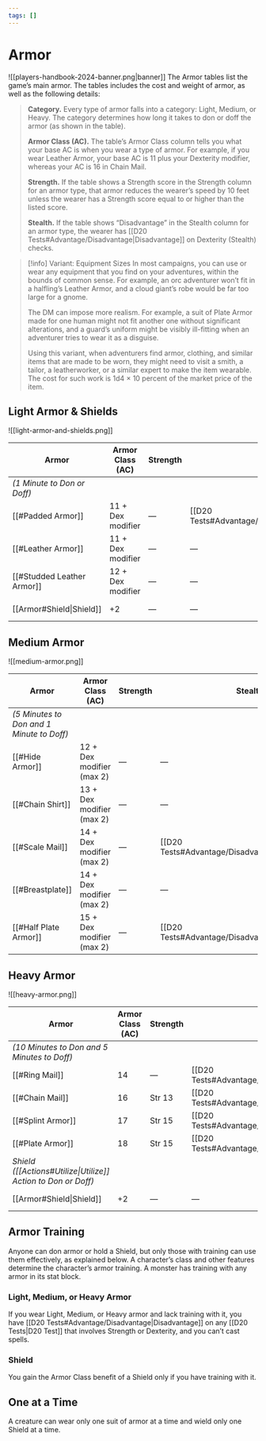 ```yaml
---
tags: []
---
```

# Armor
![[players-handbook-2024-banner.png|banner]]
The Armor tables list the game’s main armor. The tables includes the cost and weight of armor, as well as the following details:

>**Category.** Every type of armor falls into a category: Light, Medium, or Heavy. The category determines how long it takes to don or doff the armor (as shown in the table).
>
>**Armor Class (AC).** The table’s Armor Class column tells you what your base AC is when you wear a type of armor. For example, if you wear Leather Armor, your base AC is 11 plus your Dexterity modifier, whereas your AC is 16 in Chain Mail.
>
>**Strength.** If the table shows a Strength score in the Strength column for an armor type, that armor reduces the wearer’s speed by 10 feet unless the wearer has a Strength score equal to or higher than the listed score.
>
>**Stealth.** If the table shows “Disadvantage” in the Stealth column for an armor type, the wearer has [[D20 Tests#Advantage/Disadvantage|Disadvantage]] on Dexterity (Stealth) checks.

>[!info] Variant: Equipment Sizes
>In most campaigns, you can use or wear any equipment that you find on your adventures, within the bounds of common sense. For example, an orc adventurer won’t fit in a halfling’s Leather Armor, and a cloud giant’s robe would be far too large for a gnome.
>
>The DM can impose more realism. For example, a suit of Plate Armor made for one human might not fit another one without significant alterations, and a guard’s uniform might be visibly ill-fitting when an adventurer tries to wear it as a disguise.
>
>Using this variant, when adventurers find armor, clothing, and similar items that are made to be worn, they might need to visit a smith, a tailor, a leatherworker, or a similar expert to make the item wearable. The cost for such work is 1d4 × 10 percent of the market price of the item. 
## Light Armor & Shields
![[light-armor-and-shields.png]]

|Armor|Armor Class (AC)|Strength|Stealth|Weight|Cost|
|---|---|---|---|---|---|
|_(1 Minute to Don or Doff)_|   |   |   |   |   |
|[[#Padded Armor]]|11 + Dex modifier|—|[[D20 Tests#Advantage/Disadvantage\|Disadvantage]]|8 lb.|5 GP|
|[[#Leather Armor]]|11 + Dex modifier|—|—|10 lb.|10 GP|
|[[#Studded Leather Armor]]|12 + Dex modifier|—|—|13 lb.|45 GP|
|[[Armor#Shield\|Shield]]|+2|—|—|6 lb.|10 GP|
## Medium Armor
![[medium-armor.png]]

|Armor|Armor Class (AC)|Strength|Stealth|Weight|Cost|
|---|---|---|---|---|---|
|_(5 Minutes to Don and 1 Minute to Doff)_|   |   |   |   |   |
|[[#Hide Armor]]|12 + Dex modifier (max 2)|—|—|12 lb.|10 GP|
|[[#Chain Shirt]]|13 + Dex modifier (max 2)|—|—|20 lb.|50 GP|
|[[#Scale Mail]]|14 + Dex modifier (max 2)|—|[[D20 Tests#Advantage/Disadvantage\|Disadvantage]]|45 lb.|50 GP|
|[[#Breastplate]]|14 + Dex modifier (max 2)|—|—|20 lb.|400 GP|
|[[#Half Plate Armor]]|15 + Dex modifier (max 2)|—|[[D20 Tests#Advantage/Disadvantage\|Disadvantage]]|40 lb.|750 GP|
## Heavy Armor
![[heavy-armor.png]]

|Armor|Armor Class (AC)|Strength|Stealth|Weight|Cost|
|---|---|---|---|---|---|
|_(10 Minutes to Don and 5 Minutes to Doff)_|   |   |   |   |   |
|[[#Ring Mail]]|14|—|[[D20 Tests#Advantage/Disadvantage\|Disadvantage]]|40 lb.|30 GP|
|[[#Chain Mail]]|16|Str 13|[[D20 Tests#Advantage/Disadvantage\|Disadvantage]]|55 lb.|75 GP|
|[[#Splint Armor]]|17|Str 15|[[D20 Tests#Advantage/Disadvantage\|Disadvantage]]|60 lb.|200 GP|
|[[#Plate Armor]]|18|Str 15|[[D20 Tests#Advantage/Disadvantage\|Disadvantage]]|65 lb.|1,500 GP|
|_Shield ([[Actions#Utilize\|Utilize]] Action to Don or Doff)_|   |   |   |   |   |
|[[Armor#Shield\|Shield]]|+2|—|—|6 lb.|10 GP|

## Armor Training
Anyone can don armor or hold a Shield, but only those with training can use them effectively, as explained below. A character’s class and other features determine the character’s armor training. A monster has training with any armor in its stat block.
### Light, Medium, or Heavy Armor
If you wear Light, Medium, or Heavy armor and lack training with it, you have [[D20 Tests#Advantage/Disadvantage|Disadvantage]] on any [[D20 Tests|D20 Test]] that involves Strength or Dexterity, and you can’t cast spells.
### Shield
You gain the Armor Class benefit of a Shield only if you have training with it.
## One at a Time
A creature can wear only one suit of armor at a time and wield only one Shield at a time.